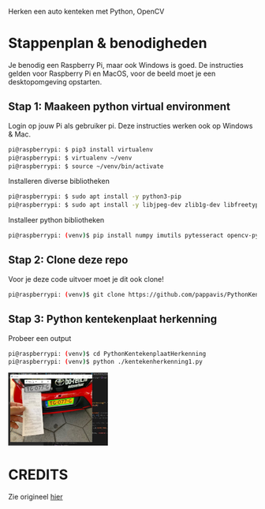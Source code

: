 Herken een auto kenteken met Python, OpenCV

# Stappenplan & benodigheden
Je benodig een Raspberry Pi, maar ook Windows is goed.
De instructies gelden voor Raspberry Pi en MacOS, voor de beeld moet je een desktopomgeving opstarten.

## Stap 1: Maakeen python virtual environment
Login op jouw Pi als gebruiker pi. 
Deze instructies werken ook op Windows & Mac.

```bash
pi@raspberrypi: $ pip3 install virtualenv
pi@raspberrypi: $ virtualenv ~/venv
pi@raspberrypi: $ source ~/venv/bin/activate
```

Installeren diverse bibliotheken
```bash
pi@raspberrypi: $ sudo apt install -y python3-pip
pi@raspberrypi: $ sudo apt install -y libjpeg-dev zlib1g-dev libfreetype6-dev liblcms1-dev libopenjp2-7 libtiff5 python3-pip
```

Installeer python bibliotheken
```bash
pi@raspberrypi: (venv)$ pip install numpy imutils pytesseract opencv-python pillow
```

## Stap 2: Clone deze repo
Voor je deze code uitvoer moet je dit ook clone!

```bash
pi@raspberrypi: (venv)$ git clone https://github.com/pappavis/PythonKentekenplaatHerkenning
```


## Stap 3: Python kentekenplaat herkenning
Probeer een output

```bash
pi@raspberrypi: (venv)$ cd PythonKentekenplaatHerkenning
pi@raspberrypi: (venv)$ python ./kentekenherkenning1.py
```

<img src="https://github.com/pappavis/KentekenplaatHerkenning/blob/main/voorbeeld_20210817140540-kentekenherkennen.jpg" width="40%" height="40%">

# CREDITS
Zie origineel <a href="https://circuitdigest.com/microcontroller-projects/license-plate-recognition-using-raspberry-pi-and-opencv">hier</a>

